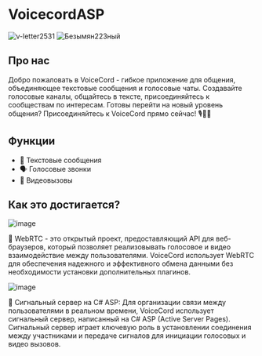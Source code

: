 # VoicecordASP

![v-letter2531](https://github.com/stirk1337/VoicecordASP/assets/63664630/ec7c239f-14a7-4ea1-ac25-f76d7d427350)
![Безымян223ный](https://github.com/stirk1337/VoicecordASP/assets/63664630/f0d2d4a5-f152-4e7e-b3f2-804965695213)


## Про нас

Добро пожаловать в VoiceCord - гибкое приложение для общения, объединяющее текстовые сообщения и голосовые чаты. Создавайте голосовые каналы, общайтесь в тексте, присоединяйтесь к сообществам по интересам. Готовы перейти на новый уровень общения? Присоединяйтесь к VoiceCord прямо сейчас! 🎙️💬🌐

## Функции
* 📱 Текстовые сообщения
* 🗣️ Голосовые звонки
* 🎥 Видеовызовы

## Как это достигается? 
![image](https://github.com/stirk1337/VoicecordASP/assets/63664630/50272086-9f92-47ae-ac79-d3dc18d2330e)


🔗 WebRTC - это открытый проект, предоставляющий API для веб-браузеров, который позволяет реализовывать голосовое и видео взаимодействие между пользователями. VoiceCord использует WebRTC для обеспечения надежного и эффективного обмена данными без необходимости установки дополнительных плагинов.

![image](https://github.com/stirk1337/VoicecordASP/assets/63664630/69d33313-ed8d-4e51-a59c-c0d278f16924)

🚦 Сигнальный сервер на C# ASP:
Для организации связи между пользователями в реальном времени, VoiceCord использует сигнальный сервер, написанный на C# ASP (Active Server Pages). Сигнальный сервер играет ключевую роль в установлении соединения между участниками и передаче сигналов для инициации голосовых и видео вызовов.
